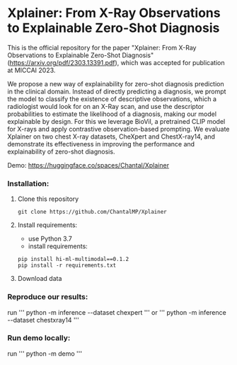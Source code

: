 # Xplainer: From X-Ray Observations to Explainable Zero-Shot Diagnosis

This is the official repository for the paper "Xplainer: From X-Ray Observations to Explainable Zero-Shot Diagnosis" (https://arxiv.org/pdf/2303.13391.pdf), which was accepted for publication at MICCAI 2023. 

We propose a new way of explainability for zero-shot diagnosis prediction in the clinical domain. Instead of directly predicting a diagnosis, we prompt the model to classify the existence of descriptive observations, which a radiologist would look for on an X-Ray scan, and use the descriptor probabilities to estimate the likelihood of a diagnosis, making our model explainable by design. For this we leverage BioVil, a pretrained CLIP model for X-rays and apply contrastive observation-based prompting. We evaluate Xplainer on two chest X-ray
datasets, CheXpert and ChestX-ray14, and demonstrate its effectiveness
in improving the performance and explainability of zero-shot diagnosis.

Demo: https://huggingface.co/spaces/Chantal/Xplainer

### Installation:
1. Clone this repository
   ```
   git clone https://github.com/ChantalMP/Xplainer
   ```
2. Install requirements:
   
   - use Python 3.7
   - install requirements:
   ```
   pip install hi-ml-multimodal==0.1.2
   pip install -r requirements.txt
   ```
   
3. Download data

### Reproduce our results:
run
'''
python -m inference --dataset chexpert
'''
or
'''
python -m inference --dataset chestxray14
'''

### Run demo locally:
run
'''
python -m demo
'''
